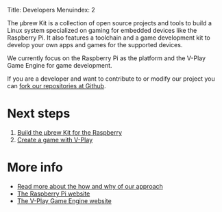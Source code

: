 Title: Developers
Menuindex: 2

The μbrew Kit is a collection of open source projects and tools to build a
Linux system specialized on gaming for embedded devices like the Raspberry Pi.
It also features a toolchain and a game development kit to develop your own apps
and games for the supported devices.

We currently focus on the Raspberry Pi as the platform and the V-Play Game
Engine for game development.

If you are a developer and want to contribute to or modify our project you
can [fork our repositories at Github](https://github.com/ubrew-it).

# Next steps

1. [Build the μbrew Kit for the Raspberry]({filename}developers/ubrewkit.md)
2. [Create a game with V-Play]({filename}developers/vplay.md)

# More info

* [Read more about the how and why of our approach]({filename}/General/20150624-why-we-are-doing-this.md)
* [The Raspberry Pi website](https://www.raspberrypi.org/)
* [The V-Play Game Engine website](http://v-play.net/)